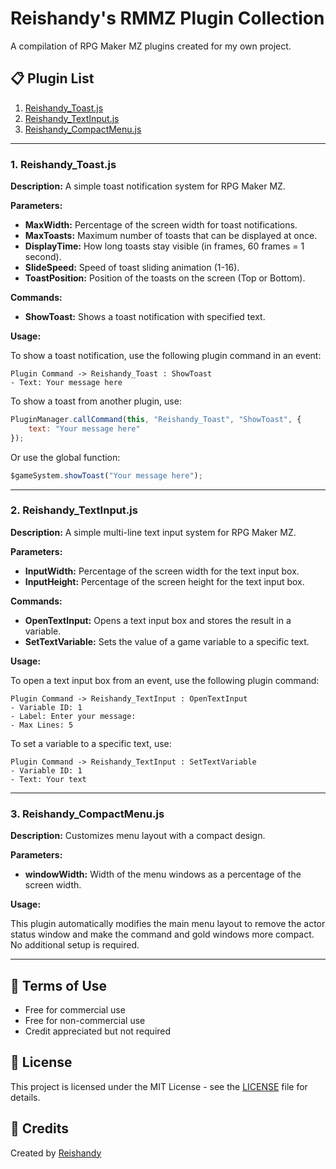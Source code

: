 # Reishandy's RMMZ Plugin Collection

A compilation of RPG Maker MZ plugins created for my own project.

## 📋 Plugin List

1. [Reishandy_Toast.js](#1-reishandy_toastjs)
2. [Reishandy_TextInput.js](#2-reishandy_textinputjs)
3. [Reishandy_CompactMenu.js](#3-reishandy_compactmenujs)

---

### 1. Reishandy_Toast.js

**Description:** A simple toast notification system for RPG Maker MZ.

**Parameters:**

- **MaxWidth:** Percentage of the screen width for toast notifications.
- **MaxToasts:** Maximum number of toasts that can be displayed at once.
- **DisplayTime:** How long toasts stay visible (in frames, 60 frames = 1 second).
- **SlideSpeed:** Speed of toast sliding animation (1-16).
- **ToastPosition:** Position of the toasts on the screen (Top or Bottom).

**Commands:**

- **ShowToast:** Shows a toast notification with specified text.

**Usage:**

To show a toast notification, use the following plugin command in an event:

```
Plugin Command -> Reishandy_Toast : ShowToast
- Text: Your message here
```

To show a toast from another plugin, use:

```javascript
PluginManager.callCommand(this, "Reishandy_Toast", "ShowToast", {
    text: "Your message here"
});
```

Or use the global function:

```javascript
$gameSystem.showToast("Your message here");
```

---

### 2. Reishandy_TextInput.js

**Description:** A simple multi-line text input system for RPG Maker MZ.

**Parameters:**

- **InputWidth:** Percentage of the screen width for the text input box.
- **InputHeight:** Percentage of the screen height for the text input box.

**Commands:**

- **OpenTextInput:** Opens a text input box and stores the result in a variable.
- **SetTextVariable:** Sets the value of a game variable to a specific text.

**Usage:**

To open a text input box from an event, use the following plugin command:

```
Plugin Command -> Reishandy_TextInput : OpenTextInput
- Variable ID: 1
- Label: Enter your message:
- Max Lines: 5
```

To set a variable to a specific text, use:

```
Plugin Command -> Reishandy_TextInput : SetTextVariable
- Variable ID: 1
- Text: Your text
```

---

### 3. Reishandy_CompactMenu.js

**Description:** Customizes menu layout with a compact design.

**Parameters:**

- **windowWidth:** Width of the menu windows as a percentage of the screen width.

**Usage:**

This plugin automatically modifies the main menu layout to remove the actor status window and make the command and gold windows more compact. No additional setup is required.

---

## 📃 Terms of Use

- Free for commercial use
- Free for non-commercial use
- Credit appreciated but not required

## 📄 License

This project is licensed under the MIT License - see the [LICENSE](LICENSE) file for details.

## 🙏 Credits

Created by [Reishandy](https://github.com/Reishandy)
